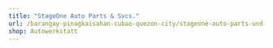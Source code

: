 ```yaml
---
title: "StageOne Auto Parts & Svcs."
url: /barangay-pinagkaisahan-cubao-quezon-city/stageone-auto-parts-und-svcs/
shop: Autowerkstatt
---
```

